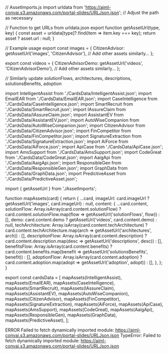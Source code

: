 // AssetImports.js
import urldata from 'https://aiml-convai.s3.amazonaws.com/portal-slides/URLJson.json'; // Adjust the path as necessary

// Function to get URLs from urldata.json
export function getAssetUrl(type, key) {
  const asset = urldata[type]?.find(item => item.key === key);
  return asset ? asset.url : null;
}

// Example usage
export const images = {
  CitizenAdvisor: getAssetUrl('images', 'CitizenAdvisor'),
  // Add other assets similarly...
};

export const videos = {
  CitizenAdvisorDemo: getAssetUrl('videos', 'CitizenAdvisorDemo'),
  // Add other assets similarly...
};

// Similarly update solutionFlows, architectures, descriptions, solutionsBenefits, adoption









import IntelligentAssist from './CardsData/IntelligentAssist.json';
import EmailEAR from './CardsData/EmailEAR.json';
import CaseIntelligence from './CardsData/CaseIntelligence.json';
import SmartRecruit from './CardsData/SmartRecruit.json';
import IAssureClaim from './CardsData/IAssureClaim.json';
import AssistantEV from './CardsData/AssistantEV.json';
import AutoWiseCompanion from './CardsData/AutoWiseCompanion.json';
import CitizenAdvisor from './CardsData/CitizenAdvisor.json';
import FinCompetitor from './CardsData/FinCompetitor.json';
import SignatureExtraction from './CardsData/SignatureExtraction.json';
import AiForce from './CardsData/AiForce.json';
import ApiCase from './CardsData/ApiCase.json';
import AmsSupport from './CardsData/AmsSupport.json';
import CodeGreat from './CardsData/CodeGreat.json';
import AaigApi from './CardsData/AaigApi.json';
import ResponsibleGen from './CardsData/ResponsibleGen.json';
import GraphData from './CardsData/GraphData.json';
import PredictiveAsset from './CardsData/PredictiveAsset.json';


import { getAssetUrl } from './AssetImports';

function mapAssets(card) {
  return {
    ...card,
    imageUrl: card.imageUrl ? getAssetUrl('images', card.imageUrl) : null,
    content: {
      ...card.content,
      solutionFlow: Array.isArray(card.content.solutionFlow)
        ? card.content.solutionFlow.map(flow => getAssetUrl('solutionFlows', flow))
        : [],
      demo: card.content.demo ? getAssetUrl('videos', card.content.demo) : null,
      techArchitecture: Array.isArray(card.content.techArchitecture)
        ? card.content.techArchitecture.map(arch => getAssetUrl('architectures', arch))
        : [],
      descriptionFlow: Array.isArray(card.content.description)
        ? card.content.description.map(desc => getAssetUrl('descriptions', desc))
        : [],
      benefitsFlow: Array.isArray(card.content.benefits)
        ? card.content.benefits.map(benefit => getAssetUrl('solutionsBenefits', benefit))
        : [],
      adoptionFlow: Array.isArray(card.content.adoption)
        ? card.content.adoption.map(adopt => getAssetUrl('adoption', adopt))
        : [],
    },
  };
}


export const cardsData = [
  mapAssets(IntelligentAssist),
  mapAssets(EmailEAR),
  mapAssets(CaseIntelligence),
  mapAssets(SmartRecruit),
  mapAssets(IAssureClaim),
  mapAssets(AssistantEV),
  mapAssets(AutoWiseCompanion),
  mapAssets(CitizenAdvisor),
  mapAssets(FinCompetitor),
  mapAssets(SignatureExtraction),
  mapAssets(AiForce),
  mapAssets(ApiCase),
  mapAssets(AmsSupport),
  mapAssets(CodeGreat),
  mapAssets(AaigApi),
  mapAssets(ResponsibleGen),
  mapAssets(GraphData),
  mapAssets(PredictiveAsset),
];




ERROR
Failed to fetch dynamically imported module: https://aiml-convai.s3.amazonaws.com/portal-slides/URLJson.json
TypeError: Failed to fetch dynamically imported module: https://aiml-convai.s3.amazonaws.com/portal-slides/URLJson.json
